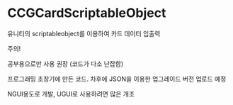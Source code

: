 # CCGCardScriptableObject
유니티의 scriptableobject를 이용하여 카드 데이터 입출력

주의!


공부용으로만 사용 권장 (코드가 다소 난잡함)


프로그래밍 초창기에 만든 코드. 차후에 JSON을 이용한 업그레이드 버전 업로드 예정


NGUI용도로 개발, UGUI로 사용하려면 많은 개조 
